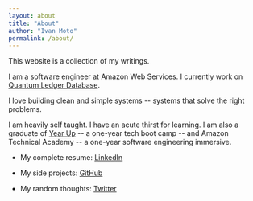 ```yaml
---
layout: about
title: "About"
author: "Ivan Moto"
permalink: /about/
---
```


This website is a collection of my writings. 

I am a software engineer at Amazon Web Services. I currently work on [Quantum Ledger Database](https://aws.amazon.com/qldb/).

I love building clean and simple systems -- systems that solve the right problems.

I am heavily self taught. I have an acute thirst for learning. I am also a graduate of [Year Up](https://www.yearup.org/) -- 
a one-year tech boot camp -- and Amazon Technical Academy -- a one-year software engineering immersive.

- My complete resume: [LinkedIn](https://www.linkedin.com/in/ivanmoto/)

- My side projects: [GitHub](https://github.com/ivan-moto/)

- My random thoughts: [Twitter](https://twitter.com/ivanmoto/)
